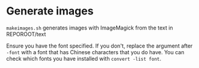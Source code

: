 # Generate images

`makeimages.sh` generates images with ImageMagick from the text in REPOROOT/text

Ensure you have the font specified.  If you don't, replace the argument after `-font` with a font that has Chinese characters that you do have.  You can check which fonts you have installed with `convert -list font`.
